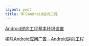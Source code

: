 ```yaml
---
layout: post
title: 学习Android逆向工程
---
```


[Android逆向工程基本环境设置](http://topspeedsnail.com/android-reversing-env-setup/)

[移除Android应用广告－Android逆向工程](http://topspeedsnail.com/android-reversing-remove-ad/)

